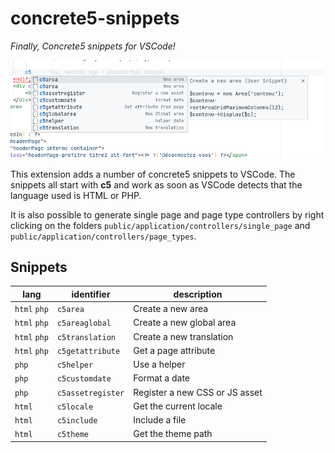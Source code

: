 # concrete5-snippets

_Finally, Concrete5 snippets for VSCode!_

![a screenshot of the snippets](images/demo.png)

This extension adds a number of concrete5 snippets to VSCode. The snippets all start with **c5** and work as soon as VSCode detects that the language used is HTML or PHP.

It is also possible to generate single page and page type controllers by right clicking on the folders `public/application/controllers/single_page` and `public/application/controllers/page_types`.

## Snippets

| lang         | identifier        | description                    |
| ------------ | ----------------- | ------------------------------ |
| `html` `php` | `c5area`          | Create a new area              |
| `html` `php` | `c5areaglobal`    | Create a new global area       |
| `html` `php` | `c5translation`   | Create a new translation       |
| `html` `php` | `c5getattribute`  | Get a page attribute           |
| `php`        | `c5helper`        | Use a helper                   |
| `php`        | `c5customdate`    | Format a date                  |
| `php`        | `c5assetregister` | Register a new CSS or JS asset |
| `html`       | `c5locale`        | Get the current locale         |
| `html`       | `c5include`       | Include a file                 |
| `html`       | `c5theme`         | Get the theme path             |
